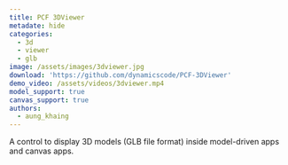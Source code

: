 ```yaml
---
title: PCF 3DViewer
metadate: hide
categories:
  - 3d
  - viewer
  - glb
image: /assets/images/3dviewer.jpg
download: 'https://github.com/dynamicscode/PCF-3DViewer'
demo_video: /assets/videos/3dviewer.mp4
model_support: true
canvas_support: true
authors:
  - aung_khaing
---
```


A control to display 3D models (GLB file format) inside model-driven apps and canvas apps.
